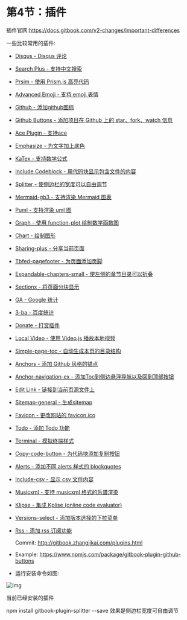 # 第4节：插件

插件官网:https://docs.gitbook.com/v2-changes/important-differences



一些比较常用的插件:

- [Disqus - Disqus 评论](http://gitbook.zhangjikai.com/plugins.html#disqus)

- [Search Plus - 支持中文搜索](http://gitbook.zhangjikai.com/plugins.html#search-plus)

- [Prsim - 使用 Prism.js 高亮代码](http://gitbook.zhangjikai.com/plugins.html#prsim)

- [Advanced Emoji - 支持 emoji 表情](http://gitbook.zhangjikai.com/plugins.html#advanced-emoji)

- [Github - 添加github图标](http://gitbook.zhangjikai.com/plugins.html#github)

- [Github Buttons - 添加项目在 Github 上的 star、fork、watch 信息](http://gitbook.zhangjikai.com/plugins.html#github-buttons)

- [Ace Plugin - 支持ace](http://gitbook.zhangjikai.com/plugins.html#ace-plugin)

- [Emphasize - 为文字加上底色](http://gitbook.zhangjikai.com/plugins.html#emphasize)

- [KaTex - 支持数学公式](http://gitbook.zhangjikai.com/plugins.html#katex)

- [Include Codeblock - 用代码块显示包含文件的内容](http://gitbook.zhangjikai.com/plugins.html#include-codeblock)

- [Splitter - 使侧边栏的宽度可以自由调节](http://gitbook.zhangjikai.com/plugins.html#splitter)

- [Mermaid-gb3 - 支持渲染 Mermaid 图表](http://gitbook.zhangjikai.com/plugins.html#mermaid-gb3)

- [Puml - 支持渲染 uml 图](http://gitbook.zhangjikai.com/plugins.html#puml)

- [Graph - 使用 function-plot 绘制数学函数图](http://gitbook.zhangjikai.com/plugins.html#graph)

- [Chart - 绘制图形](http://gitbook.zhangjikai.com/plugins.html#chart)

- [Sharing-plus - 分享当前页面](http://gitbook.zhangjikai.com/plugins.html#sharing-plus)

- [Tbfed-pagefooter - 为页面添加页脚](http://gitbook.zhangjikai.com/plugins.html#tbfed-pagefooter)

- [Expandable-chapters-small - 使左侧的章节目录可以折叠](http://gitbook.zhangjikai.com/plugins.html#expandable-chapters-small)

- [Sectionx - 将页面分块显示](http://gitbook.zhangjikai.com/plugins.html#sectionx)

- [GA - Google 统计](http://gitbook.zhangjikai.com/plugins.html#ga)

- [3-ba - 百度统计](http://gitbook.zhangjikai.com/plugins.html#3-ba)

- [Donate - 打赏插件](http://gitbook.zhangjikai.com/plugins.html#donate)

- [Local Video - 使用 Video.js 播放本地视频](http://gitbook.zhangjikai.com/plugins.html#local-video)

- [Simple-page-toc - 自动生成本页的目录结构](http://gitbook.zhangjikai.com/plugins.html#simple-page-toc)

- [Anchors - 添加 Github 风格的锚点](http://gitbook.zhangjikai.com/plugins.html#anchors)

- [Anchor-navigation-ex - 添加Toc到侧边悬浮导航以及回到顶部按钮](http://gitbook.zhangjikai.com/plugins.html#anchor-navigation-ex)

- [Edit Link - 链接到当前页源文件上](http://gitbook.zhangjikai.com/plugins.html#edit-link)

- [Sitemap-general - 生成sitemap](http://gitbook.zhangjikai.com/plugins.html#sitemap-general)

- [Favicon - 更改网站的 favicon.ico](http://gitbook.zhangjikai.com/plugins.html#favicon)

- [Todo - 添加 Todo 功能](http://gitbook.zhangjikai.com/plugins.html#todo)

- [Terminal - 模拟终端样式](http://gitbook.zhangjikai.com/plugins.html#terminal)

- [Copy-code-button - 为代码块添加复制按钮](http://gitbook.zhangjikai.com/plugins.html#copy-code-button)

- [Alerts - 添加不同 alerts 样式的 blockquotes](http://gitbook.zhangjikai.com/plugins.html#alerts)

- [Include-csv - 显示 csv 文件内容](http://gitbook.zhangjikai.com/plugins.html#include-csv)

- [Musicxml - 支持 musicxml 格式的乐谱渲染](http://gitbook.zhangjikai.com/plugins.html#musicxml)

- [Klipse - 集成 Kplise (online code evaluator)](http://gitbook.zhangjikai.com/plugins.html#klipse)

- [Versions-select - 添加版本选择的下拉菜单](http://gitbook.zhangjikai.com/plugins.html#versions-select)

- [Rss - 添加 rss 订阅功能](http://gitbook.zhangjikai.com/plugins.html#rss)

   Commit: http://gitbook.zhangjikai.com/plugins.html
   
- Example: <https://www.npmjs.com/package/gitbook-plugin-github-buttons>

- 运行安装命令如图: 

![img](http://kan.027cgb.com/622149/GitBook/Chapter1_plug_in.png)



当前已经安装的插件

npm install gitbook-plugin-splitter --save  效果是侧边栏宽度可自由调节